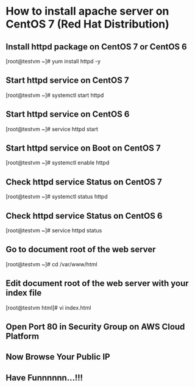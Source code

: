 # How to install apache server on CentOS 7 (Red Hat Distribution)

## Install httpd package on CentOS 7 or CentOS 6
[root@testvm ~]# yum install httpd -y

## Start httpd service on CentOS 7
[root@testvm ~]# systemctl start httpd

## Start httpd service on CentOS 6
[root@testvm ~]# service httpd start

## Start httpd service on Boot on CentOS 7
[root@testvm ~]# systemctl enable httpd

## Check httpd service Status on CentOS 7
[root@testvm ~]# systemctl status httpd

## Check httpd service Status on CentOS 6
[root@testvm ~]# service httpd status

## Go to document root of the web server
[root@testvm ~]# cd /var/www/html

## Edit document root of the web server with your index file
[root@testvm html]# vi index.html

## Open Port 80 in Security Group on AWS Cloud Platform

## Now Browse Your Public IP 

## Have Funnnnnn...!!!


